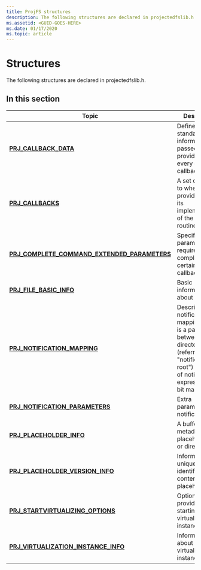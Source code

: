 ```yaml
---
title: ProjFS structures
description: The following structures are declared in projectedfslib.h.
ms.assetid: <GUID-GOES-HERE>
ms.date: 01/17/2020
ms.topic: article
---
```


# Structures

The following structures are declared in projectedfslib.h.

## In this section

| Topic | Description |
|-|-|
| [**PRJ_CALLBACK_DATA**](/windows/win32/api/projectedfslib/ns-projectedfslib-prj_callback_data) | Defines the standard information passed to a provider for every operation callback. |
| [**PRJ_CALLBACKS**](/windows/win32/api/projectedfslib/ns-projectedfslib-prj_callbacks) | A set of pointers to where the provider stores its implementations of the callback routines. |
| [**PRJ_COMPLETE_COMMAND_EXTENDED_PARAMETERS**](/windows/win32/api/projectedfslib/ns-projectedfslib-prj_complete_command_extended_parameters) | Specifies parameters required for completing certain callbacks. |
| [**PRJ_FILE_BASIC_INFO**](/windows/win32/api/projectedfslib/ns-projectedfslib-prj_file_basic_info) | Basic information about an item. |
| [**PRJ_NOTIFICATION_MAPPING**](/windows/win32/api/projectedfslib/ns-projectedfslib-prj_notification_mapping) | Describes a notification mapping, which is a pairing between a directory (referred to as a "notification root") and a set of notifications, expressed as a bit mask. |
| [**PRJ_NOTIFICATION_PARAMETERS**](/windows/win32/api/projectedfslib/ns-projectedfslib-prj_notification_parameters) | Extra parameters for notifications. |
| [**PRJ_PLACEHOLDER_INFO**](/windows/win32/api/projectedfslib/ns-projectedfslib-prj_placeholder_info) | A buffer of metadata for the placeholder file or directory. |
| [**PRJ_PLACEHOLDER_VERSION_INFO**](/windows/win32/api/projectedfslib/ns-projectedfslib-prj_placeholder_version_info) | Information that uniquely identifies the contents of a placeholder file. |
| [**PRJ_STARTVIRTUALIZING_OPTIONS**](/windows/win32/api/projectedfslib/ns-projectedfslib-prj_startvirtualizing_options) | Options to provide when starting a virtualization instance. |
| [**PRJ_VIRTUALIZATION_INSTANCE_INFO**](/windows/win32/api/projectedfslib/ns-projectedfslib-prj_virtualization_instance_info) | Information about a virtualization instance. |
